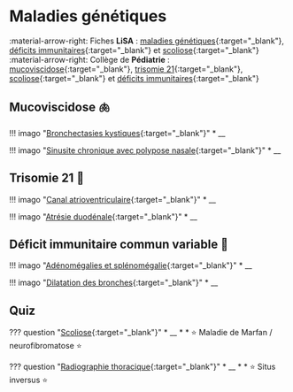 # Maladies génétiques

:material-arrow-right: Fiches **LiSA** : [maladies génétiques](https://livret.uness.fr/lisa/Sp%C3%A9cificit%C3%A9s_des_maladies_g%C3%A9n%C3%A9tiques._(voir_item_9)){:target="_blank"}, [déficits immunitaires](https://livret.uness.fr/lisa/Sp%C3%A9cificit%C3%A9s_des_maladies_g%C3%A9n%C3%A9tiques._(voir_item_9)){:target="_blank"} et [scoliose](https://livret.uness.fr/lisa/Suivi_d%E2%80%99un_nourrisson,_d%E2%80%99un_enfant_et_d%E2%80%99un_adolescent_normal._D%C3%A9pistage_des_anomalies_orthop%C3%A9diques,_des_troubles_visuels,_auditifs_et_dentaires._Examens_de_sant%C3%A9_obligatoires._M%C3%A9decine_scolaire._Mortalit%C3%A9_et_morbidit%C3%A9_infantiles){:target="_blank"}    
:material-arrow-right: Collège de **Pédiatrie** : [mucoviscidose](https://www.pedia-univ.fr/deuxieme-cycle/referentiel/pneumologie-cardiologie/mucoviscidose-lenfant){:target="_blank"}, [trisomie 21](https://www.pedia-univ.fr/deuxieme-cycle/referentiel/enfant-vulnerable-genetique/trisomie-21){:target="_blank"}, [scoliose](https://www.pedia-univ.fr/deuxieme-cycle/referentiel/croissance-developpement/depistages-lenfant#d-deformations-du-rachis-de-l-enfant-et-de-l-adolescent){:target="_blank"} et [déficits immunitaires](https://www.pedia-univ.fr/deuxieme-cycle/referentiel/hematologie-cancerologie/deficits-immunitaires-hereditaires){:target="_blank"}


## Mucoviscidose :lungs:

!!! imago "[Bronchectasies kystiques](){:target="_blank"}"
    * __

!!! imago "[Sinusite chronique avec polypose nasale](){:target="_blank"}"
    * __


## Trisomie 21 :brain:

!!! imago "[Canal atrioventriculaire](){:target="_blank"}"
    * __

!!! imago "[Atrésie duodénale](){:target="_blank"}"
    * __


## Déficit immunitaire commun variable :microbe:

!!! imago "[Adénomégalies et splénomégalie](){:target="_blank"}"
    * __

!!! imago "[Dilatation des bronches](){:target="_blank"}"
    * __


## Quiz

??? question "[Scoliose](){:target="_blank"}"
    * __
    *
    * :star: Maladie de Marfan / neurofibromatose :star:


??? question "[Radiographie thoracique](){:target="_blank"}"
    * __
    *
    * :star: Situs inversus :star:

